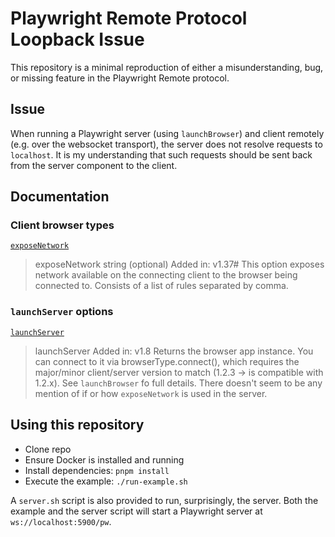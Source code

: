 # Playwright Remote Protocol Loopback Issue

This repository is a minimal reproduction of either a misunderstanding, bug, or missing feature in the Playwright Remote protocol.

## Issue

When running a Playwright server (using `launchBrowser`) and client remotely (e.g. over the websocket transport), the server does not resolve requests to `localhost`. It is my understanding that such requests should be sent back from the server component to the client.

## Documentation

### Client browser types

[`exposeNetwork`](https://playwright.dev/docs/api/class-browsertype#browser-type-connect-option-expose-network)

> exposeNetwork string (optional) Added in: v1.37#
> This option exposes network available on the connecting client to the browser being connected to. Consists of a list of rules separated by comma.

### `launchServer` options

[`launchServer`](https://playwright.dev/docs/api/class-browsertype#browser-type-launch-server)

> launchServer
> Added in: v1.8
> Returns the browser app instance. You can connect to it via browserType.connect(), which requires the major/minor client/server version to match (1.2.3 → is compatible with 1.2.x).
See `launchBrowser` fo full details. There doesn't seem to be any mention of if or how `exposeNetwork` is used in the server.

## Using this repository

- Clone repo
- Ensure Docker is installed and running
- Install dependencies: `pnpm install`
- Execute the example: `./run-example.sh`

A `server.sh` script is also provided to run, surprisingly, the server. Both the example and the server script will start a Playwright server at `ws://localhost:5900/pw`.
